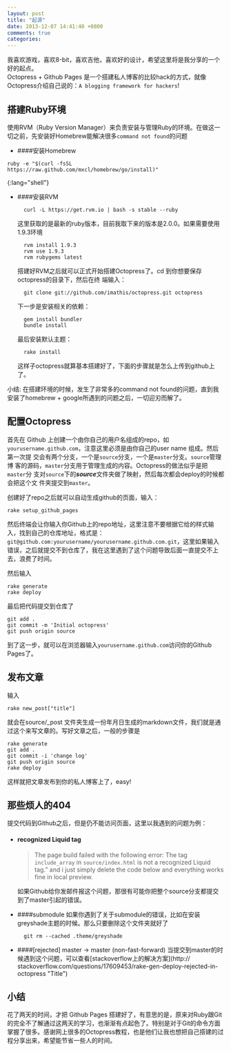 ```yaml
---
layout: post
title: "起源"
date: 2013-12-07 14:41:40 +0800
comments: true
categories: 
---
```


我喜欢游戏，喜欢8-bit，喜欢吉他，喜欢好的设计，希望这里将是我分享的一个好的起点。<br>
Octopress + Github Pages 是一个搭建私人博客的比较hack的方式，就像Octopress介绍自己说的：```A blogging framework for hackers```!

搭建Ruby环境
----
使用RVM（Ruby Version Manager）来负责安装与管理Ruby的环境。在做这一切之前，先安装好Homebrew能解决很多```command not found```的问题

* ####安装Homebrew
~~~
ruby -e "$(curl -fsSL https://raw.github.com/mxcl/homebrew/go/install)"
~~~
{:lang="shell"}
		
* ####安装RVM

		curl -L https://get.rvm.io | bash -s stable --ruby
	
	这里获取的是最新的ruby版本，目前我取下来的版本是2.0.0。如果需要使用1.9.3环境
	
		rvm install 1.9.3
		rvm use 1.9.3
		rvm rubygems latest

	搭建好RVM之后就可以正式开始搭建Octopress了。cd 到你想要保存octopress的目录下，然后在终	端输入：

		git clone git://github.com/imathis/octopress.git octopress
	
	下一步是安装相关的依赖：
	
		gem install bundler
		bundle install
		
	最后安装默认主题：
	
		rake install
	
	这样子octopress就算基本搭建好了，下面的步骤就是怎么上传到github上了。

小结: 在搭建环境的时候，发生了非常多的command not found的问题，直到我安装了homebrew + google所遇到的问题之后，一切迎刃而解了。

配置Octopress
-----
首先在 Github 上创建一个由你自己的用户名组成的repo，如```yourusername.github.com```，注意这里必须是由你自己的user name 组成。然后第一次提	交会有两个分支，一个是```source```分支，一个是```master```分支。```source```管理博	客的源码，```master```分支用于管理生成的内容。Octopress的做法似乎是把```master```分	支对```source```下的***source***文件夹做了映射，然后每次都会deploy的时候都会把这个文	件夹提交到```master```。

创建好了repo之后就可以自动生成github的页面，输入：

	rake setup_github_pages
	
然后终端会让你输入你Github上的repo地址，这里注意不要根据它给的样式输入，找到自己的仓库地址，格式是：```git@github.com:yourusername/yourusername.github.com.git```，这里如果输入错误，之后就提交不到仓库了，我在这里遇到了这个问题导致后面一直提交不上去，浪费了时间。

然后输入
	
	rake generate
	rake deploy

最后把代码提交到仓库了

	git add .
	git commit -m 'Initial octopress'
	git push origin source
	
到了这一步，就可以在浏览器输入```yourusername.github.com```访问你的Github Pages了。

发布文章
----
输入

	rake new_post["title"]

就会在source/_post 文件夹生成一份年月日生成的markdown文件，我们就是通过这个来写文章的。写好文章之后，一般的步骤是

	rake generate
	git add . 
	git commit -i 'change log'	
	git push origin source
	rake deploy
这样就把文章发布到你的私人博客上了，easy!

那些烦人的404
----
提交代码到Github之后，但是仍不能访问页面，这里以我遇到的问题为例：

* #### recognized Liquid tag

	>The page build failed with the following error:
	The tag `include_array` in `source/index.html` is not a recognized Liquid 	tag.”
	and i just simply delete the code below and everything works fine in local 	preview.

	如果Github给你发邮件报这个问题，那很有可能你把整个source分支都提交到了master引起的错误。

* ####submodule
	如果你遇到了关于submodule的错误，比如在安装greyshade主题的时候。那么只要删除这个文件夹就好了

		git rm --cached .theme/greyshade
	
* ####[rejected] master -> master (non-fast-forward)
	当提交到master的时候遇到这个问题，可以查看[stackoverflow上的解决方案](http://	stackoverflow.com/questions/17609453/rake-gen-deploy-rejected-in-octopress 	"Title")
	

小结
----
花了两天的时间，才把 Github Pages 搭建好了，有意思的是，原来对Ruby跟Git的完全不了解通过这两天的学习，也渐渐有点起色了。特别是对于Git的命令方面掌握了很多。感谢网上很多的Octopress教程，也是他们让我也想把自己搭建的过程分享出来，希望能节省一些人的时间。
